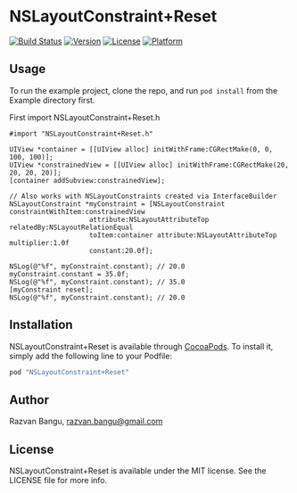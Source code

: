 # NSLayoutConstraint+Reset

[![Build Status](https://travis-ci.org/Raztor0/NSLayoutConstraint-Reset.svg?branch=master)](https://travis-ci.org/Raztor0/NSLayoutConstraint-Reset)
[![Version](https://img.shields.io/cocoapods/v/NSLayoutConstraint+Reset.svg?style=flat)](http://cocoapods.org/pods/NSLayoutConstraint+Reset)
[![License](https://img.shields.io/cocoapods/l/NSLayoutConstraint+Reset.svg?style=flat)](http://cocoapods.org/pods/NSLayoutConstraint+Reset)
[![Platform](https://img.shields.io/cocoapods/p/NSLayoutConstraint+Reset.svg?style=flat)](http://cocoapods.org/pods/NSLayoutConstraint+Reset)

## Usage

To run the example project, clone the repo, and run `pod install` from the Example directory first.

First import NSLayoutConstraint+Reset.h
```objc
#import "NSLayoutConstraint+Reset.h"
```

```objc
UIView *container = [[UIView alloc] initWithFrame:CGRectMake(0, 0, 100, 100)];
UIView *constrainedView = [[UIView alloc] initWithFrame:CGRectMake(20, 20, 20, 20)];
[container addSubview:constrainedView];

// Also works with NSLayoutConstraints created via InterfaceBuilder
NSLayoutConstraint *myConstraint = [NSLayoutConstraint constraintWithItem:constrainedView
				    attribute:NSLayoutAttributeTop relatedBy:NSLayoutRelationEqual
				    toItem:container attribute:NSLayoutAttributeTop multiplier:1.0f
				    constant:20.0f];

NSLog(@"%f", myConstraint.constant); // 20.0
myConstraint.constant = 35.0f;
NSLog(@"%f", myConstraint.constant); // 35.0
[myConstraint reset];
NSLog(@"%f", myConstraint.constant); // 20.0
```

## Installation

NSLayoutConstraint+Reset is available through [CocoaPods](http://cocoapods.org). To install
it, simply add the following line to your Podfile:

```ruby
pod "NSLayoutConstraint+Reset"
```

## Author

Razvan Bangu, razvan.bangu@gmail.com

## License

NSLayoutConstraint+Reset is available under the MIT license. See the LICENSE file for more info.
